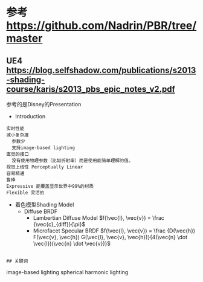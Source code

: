 # 参考 https://github.com/Nadrin/PBR/tree/master

## UE4 https://blog.selfshadow.com/publications/s2013-shading-course/karis/s2013_pbs_epic_notes_v2.pdf
参考的是Disney的Presentation

- Introduction
```
实时性能
减小复杂度
  参数少
  支持image-based lighting
直觉的接口
  没有使用物理参数（比如折射率）而是使用能简单理解的值。
视觉上线性 Perceptually Linear
容易精通
鲁棒
Expressive 能覆盖显示世界中99%的材质
Flexible 灵活的
```


- 着色模型Shading Model
  - Diffuse BRDF 
    - Lambertian Diffuse Model $f(\vec{l}, \vec{v}) = \frac {\vec{c}_{diff}}{\pi}$
    - Microfacet Specular BRDF $f(\vec{l}, \vec{v}) = \frac {D(\vec{h}) F(\vec{v}, \vec{h}) G(\vec{l}, \vec{v}, \vec{h})}{4(\vec{n} \dot \vec{l})(\vec{n} \dot \vec{v})}$
      
```

## 关键词
```
image-based lighting
spherical harmonic lighting
```
